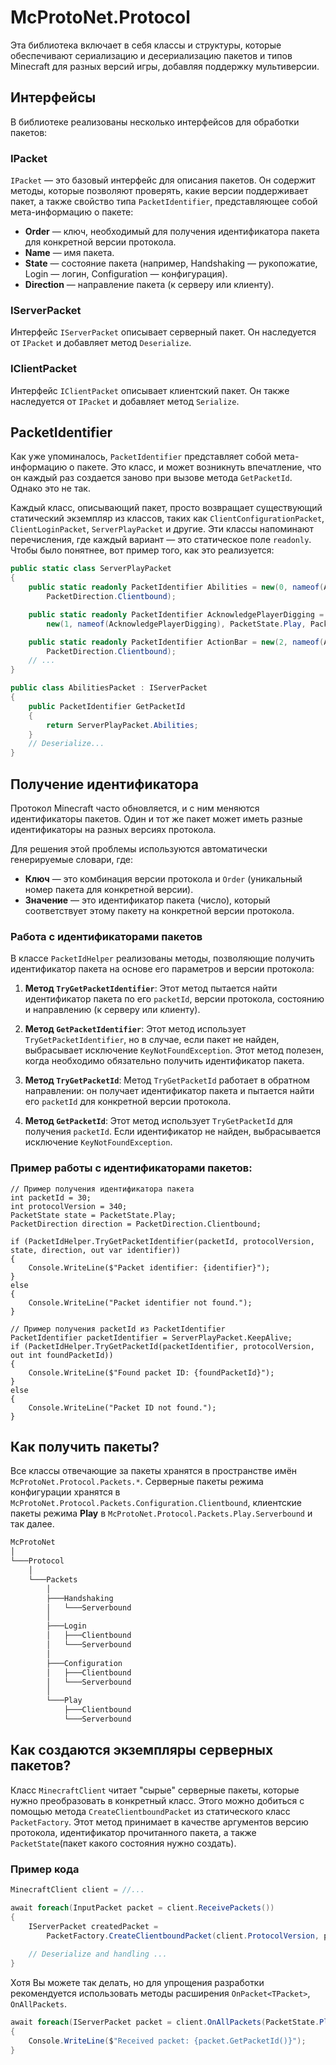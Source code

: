 # McProtoNet.Protocol

Эта библиотека включает в себя классы и структуры, которые обеспечивают сериализацию и десериализацию пакетов и типов Minecraft для разных версий игры, добавляя поддержку мультиверсии.

## Интерфейсы

В библиотеке реализованы несколько интерфейсов для обработки пакетов:

### IPacket

`IPacket` — это базовый интерфейс для описания пакетов. Он содержит методы, которые позволяют проверять, какие версии поддерживает пакет, а также свойство типа `PacketIdentifier`, представляющее собой мета-информацию о пакете:

- **Order** — ключ, необходимый для получения идентификатора пакета для конкретной версии протокола.
- **Name** — имя пакета.
- **State** — состояние пакета (например, Handshaking — рукопожатие, Login — логин, Configuration — конфигурация).
- **Direction** — направление пакета (к серверу или клиенту).

<code-block src="../code-samples/IPacket.cs" lang="C#" collapsed-title="IPacket.cs" collapsible="true"/>

### IServerPacket

Интерфейс `IServerPacket` описывает серверный пакет. Он наследуется от `IPacket` и добавляет метод `Deserialize`.

<code-block src="../code-samples/IServerPacket.cs" lang="C#" collapsed-title="IServerPacket.cs" collapsible="true"/>

### IClientPacket

Интерфейс `IClientPacket` описывает клиентский пакет. Он также наследуется от `IPacket` и добавляет метод `Serialize`.

<code-block src="../code-samples/IClientPacket.cs" lang="C#" collapsed-title="IClientPacket.cs" collapsible="true"/>


## PacketIdentifier

Как уже упоминалось, `PacketIdentifier` представляет собой мета-информацию о пакете. Это класс, и может возникнуть впечатление, что он каждый раз создается заново при вызове метода `GetPacketId`. Однако это не так.

Каждый класс, описывающий пакет, просто возвращает существующий статический экземпляр из классов, таких как `ClientConfigurationPacket`, `ClientLoginPacket`, `ServerPlayPacket` и другие. Эти классы напоминают перечисления, где каждый вариант — это статическое поле `readonly`. Чтобы было понятнее, вот пример того, как это реализуется:

```csharp
public static class ServerPlayPacket
{
    public static readonly PacketIdentifier Abilities = new(0, nameof(Abilities), PacketState.Play,
        PacketDirection.Clientbound);

    public static readonly PacketIdentifier AcknowledgePlayerDigging =
        new(1, nameof(AcknowledgePlayerDigging), PacketState.Play, PacketDirection.Clientbound);

    public static readonly PacketIdentifier ActionBar = new(2, nameof(ActionBar), PacketState.Play,
        PacketDirection.Clientbound);
    // ...
}
```

```csharp
public class AbilitiesPacket : IServerPacket
{
    public PacketIdentifier GetPacketId
    {
        return ServerPlayPacket.Abilities;
    }
    // Deserialize...
}
```

## Получение идентификатора

Протокол Minecraft часто обновляется, и с ним меняются идентификаторы пакетов. Один и тот же пакет может иметь разные идентификаторы на разных версиях протокола.

Для решения этой проблемы используются автоматически генерируемые словари, где:

- **Ключ** — это комбинация версии протокола и `Order` (уникальный номер пакета для конкретной версии).
- **Значение** — это идентификатор пакета (число), который соответствует этому пакету на конкретной версии протокола.

### Работа с идентификаторами пакетов

В классе `PacketIdHelper` реализованы методы, позволяющие получить идентификатор пакета на основе его параметров и версии протокола:

1. **Метод `TryGetPacketIdentifier`**:
   Этот метод пытается найти идентификатор пакета по его `packetId`, версии протокола, состоянию и направлению (к серверу или клиенту).

2. **Метод `GetPacketIdentifier`**:
   Этот метод использует `TryGetPacketIdentifier`, но в случае, если пакет не найден, выбрасывает исключение `KeyNotFoundException`. Этот метод полезен, когда необходимо обязательно получить идентификатор пакета.

3. **Метод `TryGetPacketId`**:
   Метод `TryGetPacketId` работает в обратном направлении: он получает идентификатор пакета и пытается найти его `packetId` для конкретной версии протокола. 

4. **Метод `GetPacketId`**:
   Этот метод использует `TryGetPacketId` для получения `packetId`. Если идентификатор не найден, выбрасывается исключение `KeyNotFoundException`.

### Пример работы с идентификаторами пакетов:

```Csharp
// Пример получения идентификатора пакета
int packetId = 30;
int protocolVersion = 340;
PacketState state = PacketState.Play;
PacketDirection direction = PacketDirection.Clientbound;

if (PacketIdHelper.TryGetPacketIdentifier(packetId, protocolVersion, state, direction, out var identifier))
{
    Console.WriteLine($"Packet identifier: {identifier}");
}
else
{
    Console.WriteLine("Packet identifier not found.");
}

// Пример получения packetId из PacketIdentifier
PacketIdentifier packetIdentifier = ServerPlayPacket.KeepAlive;
if (PacketIdHelper.TryGetPacketId(packetIdentifier, protocolVersion, out int foundPacketId))
{
    Console.WriteLine($"Found packet ID: {foundPacketId}");
}
else
{
    Console.WriteLine("Packet ID not found.");
}
```

## Как получить пакеты?

Все классы отвечающие за пакеты хранятся в пространстве имён `McProtoNet.Protocol.Packets.*`.
Серверные пакеты режима конфигурации хранятся в `McProtoNet.Protocol.Packets.Configuration.Clientbound`,
клиентские пакеты режима **Play** в `McProtoNet.Protocol.Packets.Play.Serverbound` и так далее.

```txt
McProtoNet
│
└───Protocol
    │
    └───Packets
        │
        ├───Handshaking
        │   └───Serverbound
        │
        ├───Login
        │   ├───Clientbound
        │   └───Serverbound
        │
        ├───Configuration
        │   ├───Clientbound
        │   └───Serverbound
        │
        └───Play
            ├───Clientbound
            └───Serverbound
```

## Как создаются экземпляры серверных пакетов?

Класс `MinecraftClient` читает "сырые" серверные пакеты, которые нужно преобразовать
в конкретный класс. Этого можно добиться с помощью метода `CreateClientboundPacket`
из статического класс `PacketFactory`. Этот метод принимает в качестве аргументов 
версию протокола, идентификатор прочитанного пакета, а также `PacketState`(пакет какого состояния нужно создать).

### Пример кода

```csharp
MinecraftClient client = //...

await foreach(InputPacket packet = client.ReceivePackets())
{
    IServerPacket createdPacket = 
        PacketFactory.CreateClientboundPacket(client.ProtocolVersion, packet.Id, PacketState.Play);
    
    // Deserialize and handling ...
}
```

Хотя Вы можете так делать, но для упрощения разработки рекомендуется использовать
методы расширения `OnPacket<TPacket>`, `OnAllPackets`.

```csharp
await foreach(IServerPacket packet = client.OnAllPackets(PacketState.Play))
{
    Console.WriteLine($"Received packet: {packet.GetPacketId()}");
}
```

